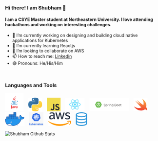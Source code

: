 ### Hi there! I am Shubham 👋

#### I am a CSYE Master student at Northeastern University. I love attending hackathons and working on interesting challenges. 


- 🔬 I’m currently working on designing and building cloud native applications for Kubernetes
- 🌱 I’m currently learning Reactjs
- 👯 I’m looking to collaborate on AWS 
- 📫 How to reach me: [Linkedin](https://www.linkedin.com/in/shub1646/)
- 😄 Pronouns: He/His/Him


<br />

### Languages and Tools
<img src="https://github.com/shubh1646/shubh1646/blob/master/assets/java.png" height="60" />&nbsp;&nbsp;&nbsp;
<img src="https://github.com/shubh1646/shubh1646/blob/master/assets/python.png" height="45" />&nbsp;&nbsp;&nbsp;
<img src="https://github.com/shubh1646/shubh1646/blob/master/assets/javascript.jpg" height="45" />&nbsp;&nbsp;&nbsp;
<img src="https://github.com/shubh1646/shubh1646/blob/master/assets/react.png" height="45" />&nbsp;&nbsp;&nbsp;
<img src="https://github.com/shubh1646/shubh1646/blob/master/assets/spring.jpg" height="45" />&nbsp;&nbsp;&nbsp;
<img src="https://github.com/shubh1646/shubh1646/blob/master/assets/swift.png" height="45" />&nbsp;&nbsp;&nbsp;
<img src="https://github.com/shubh1646/shubh1646/blob/master/assets/docker.png" height="45" />&nbsp;&nbsp;&nbsp;
<img src="https://github.com/shubh1646/shubh1646/blob/master/assets/kubenetes.png" height="45" />&nbsp;&nbsp;&nbsp;
<img src="https://github.com/shubh1646/shubh1646/blob/master/assets/aws.png" height="45" />&nbsp;&nbsp;&nbsp;
<img src="https://github.com/shubh1646/shubh1646/blob/master/assets/sql.png" height="45" />&nbsp;&nbsp;


![Shubham Github Stats](https://github-readme-stats.vercel.app/api?username=shubh1646&count_private=true&show_icons=true)
